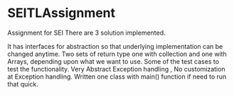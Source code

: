 # SEITLAssignment
Assignment for SEI
There are 3 solution implemented.

It has interfaces for abstraction so that underlying implementation can be changed anytime.
Two sets of return type one with collection and one with Arrays, depending upon what we want to use.
Some of the test cases to test the functionality.
Very Abstract Exception handling , No customization at Exception handling.
Written one class with main() function if need to run that quick.
